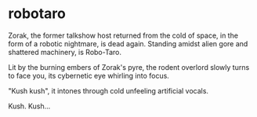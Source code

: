 # robotaro

Zorak, the former talkshow host returned from the cold of space, in the form of a robotic nightmare, is dead again.
Standing amidst alien gore and shattered machinery, is Robo-Taro.

Lit by the burning embers of Zorak's pyre, the rodent overlord slowly turns to face you, its cybernetic eye whirling into focus.

"Kush kush", it intones through cold unfeeling artificial vocals.

Kush. Kush...
